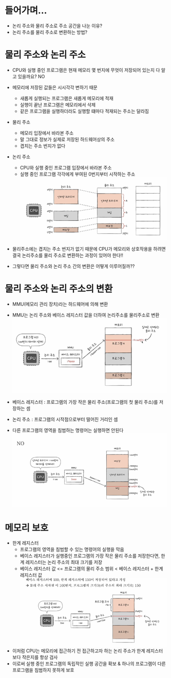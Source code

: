 # 들어가며...
- 논리 주소와 물리 주소로 주소 공간을 나눈 이유?
- 논리 주소를 물리 주소로 변환하는 방법?

# 물리 주소와 논리 주소
- CPU와 실행 중인 프로그램은 현재 메모리 몇 번지에 무엇이 저장되어 있는지 다 알고 있을까요? NO

- 메모리에 저장된 값들은 시시각각 변하기 때문
    - 새롭게 실행되는 프로그램은 새롭게 메모리에 적재
    - 실행이 끝난 프로그램은 메모리에서 삭제
    - 같은 프로그램을 실행하더라도 실행할 떄마다 적재되는 주소는 달라짐

- 물리 주소
    - 메모리 입장에서 바라본 주소
    - 말 그대로 정보가 실제로 저장된 하드웨어상의 주소
    - 겹치는 주소 번지가 없다

- 논리 주소
    - CPU와 실행 중인 프로그램 입장에서 바라본 주소
    - 실행 중인 프로그램 각각에게 부여된 0번지부터 시작하는 주소
![alt text](../메모리와캐시메모리/image/image-2.png)

- 물리주소에는 겹치는 주소 번지가 없기 때문에 CPU가 메모리와 상호작용을 하려면 결국 논리주소를 물리 주소로 변환하는 과정이 있어야 한다!!

- 그렇다면 물리 주소와 논리 주소 간의 변환은 어떻게 이루어질까??

# 물리 주소와 논리 주소의 변환
- MMU(메모리 관리 장치)라는 하드웨어에 의해 변환
- MMU는 논리 주소와 베이스 레지스터 값을 더하여 논리주소를 물리주소로 변환
![alt text](../메모리와캐시메모리/image/image-3.png)

- 베이스 레지스터 : 프로그램의 가장 작은 물리 주소(프로그램의 첫 물리 주소)를 저장하는 셈

- 논리 주소 : 프로그램의 시작점으로부터 떨어진 거리인 셈
- 다른 프로그램의 영역을 침범하는 명령어는 실행하면 안된다
![alt text](../메모리와캐시메모리/image/image-4.png)

# 메모리 보호
- 한계 레지스터
    - 프로그램의 영역을 침범할 수 있는 명령어의 실행을 막음
    - 베이스 레지스터가 실행중인 프로그램의 가장 작은 물리 주소를 저장한다면, 한계 레지스터는 논리 주소의 최대 크기를 저장
    - 베이스 레지스터 값 <= 프로그램의 물리 주소 범위 < 베이스 레지스터 + 한계 레지스터 값
    ![alt text](../메모리와캐시메모리/image/image-5.png)
- 이처럼 CPU는 메모리에 접근하기 전 접근하고자 하는 논리 주소가 한계 레지스터보다 작은지를 항상 검사
- 이로써 실행 중인 프로그램의 독립적인 실행 공간을 확보 & 하나의 프로그램이 다른 프로그램을 침범하지 못하게 보호